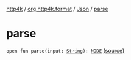 [http4k](../../index.md) / [org.http4k.format](../index.md) / [Json](index.md) / [parse](./parse.md)

# parse

`open fun parse(input: `[`String`](https://kotlinlang.org/api/latest/jvm/stdlib/kotlin/-string/index.html)`): `[`NODE`](index.md#NODE) [(source)](https://github.com/http4k/http4k/blob/master/http4k-core/src/main/kotlin/org/http4k/format/Json.kt#L66)